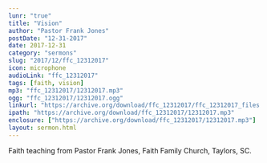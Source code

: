 ```yaml
---
lunr: "true"
title: "Vision"
author: "Pastor Frank Jones"
postDate: "12-31-2017"
date: 2017-12-31
category: "sermons"
slug: "2017/12/ffc_12312017"
icon: microphone
audioLink: "ffc_12312017"
tags: [faith, vision]
mp3: "ffc_12312017/12312017.mp3"
ogg: "ffc_12312017/12312017.ogg"
linkurl: "https://archive.org/download/ffc_12312017/ffc_12312017_files.xml"
ipath: "https://archive.org/download/ffc_12312017/12312017.mp3"
enclosure: ["https://archive.org/download/ffc_12312017/12312017.mp3"]
layout: sermon.html
---
```


Faith teaching from Pastor Frank Jones, Faith Family Church, Taylors, SC.

